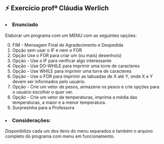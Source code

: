 ## ⚡ Exercício profª Cláudia Werlich


### <li> Enunciado</li>
Elaborar um programa com um MENU com as seguintes opções:

00. FIM - Mensagem Final de Agradecimento e Despedida
01.  Opção sem usar o IF e nem o FOR
02. Opção Use o FOR para criar um (ou mais) desenho(s) 
03. Opção - Use o IF para verificar algo interessante
04. Opção - Use DO-WHILE para imprimir uma torre de caracteres
05. Opção - Use WHILE para imprimir uma torre de caracteres
06. Opção - Use o FOR para imprimir as tabuadas de X até Y, onde X e Y devem ser informados pelo usuário.
07. Opção - Crie um vetor de pesos, armazene os pesos e crie opções para o usuário escolher o quer ver.
08. Opção - Crie um vetor de temperaturas, imprima a média das temperaturas, a maior e a menor temperatura.
09. Surpresinha para a Professora

### <li> Considerações:</li>
<p> Disponibilizo cada um dos itens do menu separados e também o arquivo completo do programa com menu em funcionamento. </p>
